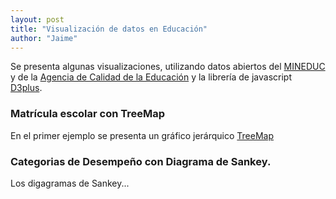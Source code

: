 ```yaml
---
layout: post
title: "Visualización de datos en Educación"
author: "Jaime"
---
```

Se presenta algunas visualizaciones, utilizando datos abiertos del [MINEDUC](http://datosabiertos.mineduc.cl/) y de la [Agencia de Calidad de la Educación](http://informacionestadistica.agenciaeducacion.cl/#/bases) y la librería de javascript [D3plus](https://d3plus.org/).

### Matrícula escolar con TreeMap
En el primer ejemplo se presenta un gráfico jerárquico [TreeMap](https://en.wikipedia.org/wiki/Treemapping)

<div id="viz"></div>

<script>
  var visualization = d3plus.viz()
    .container("#viz")
    .data({{site.data.matricula | jsonify}})
    .type("tree_map")
    .id(["REGION","COMUNA"])
    .size("MATRICULA")
    .format("es_ES")
    .draw()
</script>


### Categorias de Desempeño con Diagrama de Sankey.

Los digagramas de Sankey...

<div id="viz2"></div>
<script>
var nodes = [
  {"id": "Alto"},
  {"id": "Medio"},
  {"id": "Medio-Bajo"},
  {"id": "Insuficiente"}

];
var edges = [
  {"strength": 2, "source": 0, "target": 1},
  {"strength": 1, "source": 1, "target": 2},
  {"strength": 1, "source": 2, "target": 3},
  {"strength": 3, "source": 3, "target": 1}
];


var visualization = d3plus.viz()
    .container("#viz2")
    .edges({
      "strength": "strength",
      "value": edges
    })
    .focus({
      "tooltip": false,
      "value": "gamma"
    })
    .id("id")
    .nodes(nodes)
    .size(100)
    .type("sankey")
    .draw();

</script>
